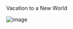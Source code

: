 <title ><center>Galactic-Marketplace</center></title>
Vacation to a New World

![image](https://github.com/PaintRock/Galactic-Marketplace/assets/122139376/70f34dd2-a4f0-454d-af0b-b65b52e0c611)

